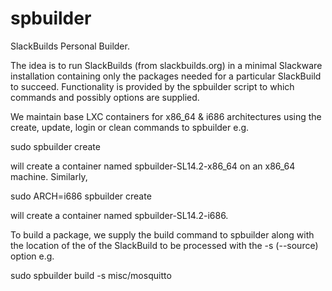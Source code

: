 # spbuilder
SlackBuilds Personal Builder.

The idea is to run SlackBuilds (from slackbuilds.org) in a minimal Slackware installation containing only the packages needed for a particular SlackBuild to succeed. Functionality is provided by the spbuilder script to which commands and possibly options are supplied.

We maintain base LXC containers for x86_64 & i686 architectures using the create, update, login or clean commands to spbuilder e.g.

  sudo spbuilder create
  
will create a container named spbuilder-SL14.2-x86_64 on an x86_64 machine. Similarly,

  sudo ARCH=i686 spbuilder create

will create a container named spbuilder-SL14.2-i686.

To build a package, we supply the build command to spbuilder along with the location of the of the SlackBuild to be processed with the -s (--source) option e.g.

  sudo spbuilder build -s misc/mosquitto
  
